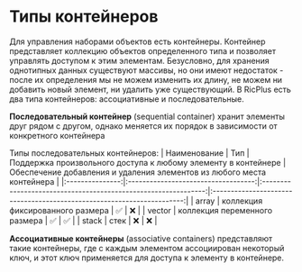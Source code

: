 # Типы контейнеров

Для управления наборами объектов есть контейнеры. Контейнер представляет коллекцию объектов определенного типа и позволяет управлять доступом к этим элементам. Безусловно, для хранения однотипных данных существуют массивы, но  они имеют недостаток - после их определения мы не можем изменить их длину, не можем ни добавить новый элемент, ни удалить уже существующий. В RicPlus есть два типа контейнеров: ассоциативные и последовательные.

**Последовательный контейнер** (sequential container) хранит элементы друг рядом с другом, однако меняется их порядок в зависимости от конкретного контейнера

Типы последовательных контейнеров:
| Наименование    | Тип                                 | Поддержка произвольного доступа к любому элементу в контейнере | Обеспечение добавления и удаления элементов из любого места контейнера |
|:---------------:|:-----------------------------------:|:--------------------------------------------------------------:|:----------------------------------------------------------------------:|
| array           | коллекция фиксированного размера    | :white_check_mark:                                             | :x:                                                                    |
| vector          | коллекция переменного размера       | :white_check_mark:                                             | :white_check_mark:                                                     |
| stack           | стек                                | :x:                                                            | :x:                                                                    |

**Ассоциативные контейнеры** (associative containers) представляют такие контейнеры, где с каждым элементом ассоциирован некоторый ключ, и этот ключ применяется для доступа к элементу в контейнере.
